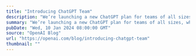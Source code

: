```yaml
---
title: "Introducing ChatGPT Team"
description: "We’re launching a new ChatGPT plan for teams of all sizes, which provides a secure, collaborative workspace to get the most out of ChatGPT at work."
summary: "We’re launching a new ChatGPT plan for teams of all sizes, which provides a secure, collaborative workspace to get the most out of ChatGPT at work."
pubDate: "Wed, 10 Jan 2024 08:00:00 GMT"
source: "OpenAI Blog"
url: "https://openai.com/blog/introducing-chatgpt-team"
thumbnail: ""
---
```


